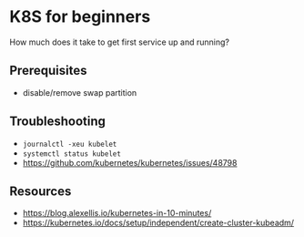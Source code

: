 # K8S for beginners

How much does it take to get first service up and running?

## Prerequisites
- disable/remove swap partition

## Troubleshooting

- `journalctl -xeu kubelet`
- `systemctl status kubelet`
- https://github.com/kubernetes/kubernetes/issues/48798


## Resources

- https://blog.alexellis.io/kubernetes-in-10-minutes/
- https://kubernetes.io/docs/setup/independent/create-cluster-kubeadm/
